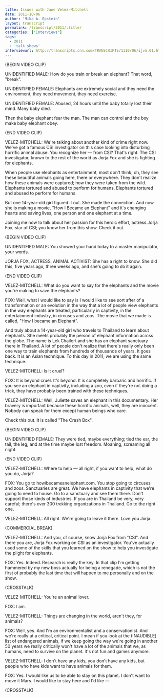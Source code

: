 ```yaml
---
title: Issues with Jane Velez-Mitchell
date: 2011-10-06
author: "Mika A. Epstein"
layout: transcript
permalink: /transcript/2011/:title/
categories: ["Interviews"]
tags:
  - 2011
  - 'talk shows'
interviewurl: http://transcripts.cnn.com/TRANSCRIPTS/1110/06/ijvm.01.html
---
```


(BEGIN VIDEO CLIP)

UNIDENTIFIED MALE: How do you train or break an elephant? That word, "break". 

UNIDENTIFIED FEMALE: Elephants are extremely social and they need the environment, they need movement, they need exercise. 

UNIDENTIFIED FEMALE: Abused, 24 hours until the baby totally lost their mind. Many baby died. 

Then the baby elephant fear the man. The man can control and the boy make baby elephant obey. 

(END VIDEO CLIP)

VELEZ-MITCHELL: We're talking about another kind of crime right now. We've got a famous CSI investigator on this case looking into disturbing horrific animal abuse. You recognize her &#8212; from CSI? That's right. The CSI investigator, known to the rest of the world as Jorja Fox and she is fighting for elephants.

When people use elephants as entertainment, most don't think, oh, they see these beautiful animals going here, there or everywhere. They don't realize how these animals were captured; how they were taken from the wild. Elephants tortured and abused to perform for humans. Elephants tortured and abused to perform for humans.

But one 14-year-old girl figured it out. She made the connection. And now she is making a movie, "How I Became an Elephant" and it's changing hearts and saving lives, one person and one elephant at a time.

Joining me now to talk about her passion for this heroic effort, actress Jorja Fox, star of CSI; you know her from this show. Check it out. 

(BEGIN VIDEO CLIP)

UNIDENTIFIED MALE: You showed your hand today to a master manipulator, your words. 

JORJA FOX, ACTRESS, ANIMAL ACTIVIST: She has a right to know. She did this, five years ago, three weeks ago, and she's going to do it again. 

(END VIDEO CLIP)

VELEZ-MITCHELL: What do you want to say for the elephants and the movie you're making to save the elephants? 

FOX: Well, what I would like to say is I would like to see sort after of a transformation or an evolution in the way that a lot of people view elephants in the way elephants are treated, particularly in captivity, in the entertainment industry, in circuses and zoos. The movie that we made is called, "How I became an Elephant".

And truly about a 14-year-old girl who travels to Thailand to learn about elephants. She meets probably the person of elephant information across the globe. The name is Lek Chailert and she has an elephant sanctuary there in Thailand. A lot of people don't realize that there's really only been one way to train elephants from hundreds of thousands of years. It goes back. It is an Asian technique. To this day in 2011, we are using the same technique. 

VELEZ-MITCHELL: Is it cruel? 

FOX: It is beyond cruel. It's beyond. It is completely barbaric and horrific. If you see an elephant in captivity, including a zoo, even if they're not doing a trick, they have probably been trained with these techniques. 

VELEZ-MITCHELL: Well, Juliette saves an elephant in this documentary. Her bravery is important because these horrific animals, well, they are innocent. Nobody can speak for them except human beings who care.

Check this out. It is called "The Crash Box". 

(BEGIN VIDEO CLIP)

UNIDENTIFIED FEMALE: They were tied, maybe everything; tied the ear, the tail, the leg, and at the time maybe lost freedom. Moaning, screaming all night. 

(END VIDEO CLIP)

VELEZ-MITCHELL: Where to help &#8212; all right, if you want to help, what do you do, Jorja? 

FOX: You go to howibecameanelephant.com. You stop going to circuses and zoos. Sanctuaries are great. We have elephants in captivity that we're going to need to house. Go to a sanctuary and see them there. Don't support those kinds of industries. If you are in Thailand be very, very careful; there's over 300 trekking organizations in Thailand. Go to the right one.

VELEZ-MITCHELL: All right. We're going to leave it there. Love you Jorja.

(COMMERCIAL BREAK)

VELEZ-MITCHELL: And you, of course, know Jorja Fox from "CSI". And there you are, Jorja Fox working on CSI as an investigator. You've actually used some of the skills that you learned on the show to help you investigate the plight for elephants. 

FOX: Yes. Indeed. Research is really the key. In that clip I'm getting hammered by my new boss actually for being a renegade, which is not the first of probably the last time that will happen to me personally and on the show. 

(CROSSTALK)

VELEZ-MITCHELL: You're an animal lover.

FOX: I am.

VELEZ-MITCHELL: Things are changing in the world, aren't they, for animals? 

FOX: Well, yes. And I'm an environmentalist and a conservationist. And we're really at a critical, critical point. I mean if you look at the (INAUDIBLE) list of endangered animals, if we keep going the way we're going in another 50 years we really critically won't have a lot of the animals that we, as humans, need to survive on the planet. It's not fun and games anymore. 

VELEZ-MITCHELL: I don't have any kids, you don't have any kids, but people who have kids want to have animals for them. 

FOX: Yes. I would like us to be able to stay on this planet. I don't want to move it Mars. I would like to stay here and I'd like &#8212; 

(CROSSTALK)  
